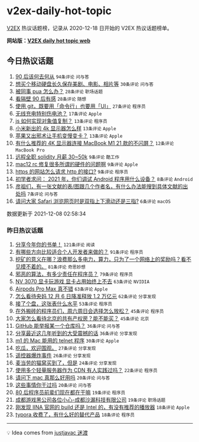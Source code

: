 # v2ex-daily-hot-topic

[V2EX](https://www.v2ex.com/) 热议话题榜，记录从 2020-12-18 日开始的 V2EX 热议话题榜单。

**网站版：[V2EX daily hot topic web](https://boojack.github.io/v2ex-daily-hot-topic-web/)**

## 今日热议话题

<!-- TODAY BEGIN -->

1. [90 后该何去何从](https://www.v2ex.com/t/820774) `94条评论` `问与答`
1. [想买个移动硬盘长久保存美剧、电影、相片等](https://www.v2ex.com/t/820777) `30条评论` `问与答`
1. [被同事 pua 怎么办？](https://www.v2ex.com/t/820803) `28条评论` `职场话题`
1. [看隔壁 90 后有感](https://www.v2ex.com/t/820799) `28条评论` `随想`
1. [使用 git，既要用「命令行」也要用「UI」](https://www.v2ex.com/t/820776) `27条评论` `程序员`
1. [无线充电特别伤电池？](https://www.v2ex.com/t/820792) `17条评论` `Apple`
1. [js 如何实现对象值复制？](https://www.v2ex.com/t/820807) `13条评论` `程序员`
1. [小米新出的 4k 显示器怎么样](https://www.v2ex.com/t/820795) `13条评论` `Apple`
1. [苹果又出邪术让手机变慢变卡？](https://www.v2ex.com/t/820787) `13条评论` `Apple`
1. [有什么推荐的 4K 显示器连接 MacBook M1 21 款的不闪屏？](https://www.v2ex.com/t/820779) `12条评论` `MacBook Pro`
1. [远程全职 solidity 月薪 30~50k](https://www.v2ex.com/t/820785) `9条评论` `酷工作`
1. [mac12 rc 修复很多所谓的硬件的问题啊](https://www.v2ex.com/t/820778) `9条评论` `Apple`
1. [https 的网站怎么请求 http 的接口?](https://www.v2ex.com/t/820775) `9条评论` `程序员`
1. [初学者求问： 2021 年，你们调试 Android 程序用什么设备？](https://www.v2ex.com/t/820793) `8条评论` `Android`
1. [彦祖们，有一张文献的表/图跟几个作者名，有什么办法能搜到具体文献的出处吗](https://www.v2ex.com/t/820782) `7条评论` `问与答`
1. [请问大家 Safari 浏览网页时是双指上下滑动还是三指?](https://www.v2ex.com/t/820791) `6条评论` `macOS`

数据更新于 2021-12-08 02:58:34

<!-- TODAY END -->

### 昨日热议话题

<!-- YESTERDAY BEGIN -->

1. [分享今年你的书单！](https://www.v2ex.com/t/820522) `121条评论` `阅读`
1. [有哪些方向比较适合个人开发者来做的？](https://www.v2ex.com/t/820593) `91条评论` `程序员`
1. [挖矿的意义在哪？浪费那么多电力，算力，只为了一个网络上的奖励吗？看不见摸不着的。](https://www.v2ex.com/t/820628) `81条评论` `奇思妙想`
1. [邪恶的算法，有多少责任在程序员？](https://www.v2ex.com/t/820521) `79条评论` `程序员`
1. [NV 3070 显卡玩游戏 显卡占用始终上不去](https://www.v2ex.com/t/820541) `63条评论` `NVIDIA`
1. [Airpods Pro Max 真不错](https://www.v2ex.com/t/820567) `63条评论` `Apple`
1. [怎么看待央妈 12 月 6 日降准释放 1.2 万亿元](https://www.v2ex.com/t/820511) `62条评论` `分享发现`
1. [接了个盘，这张表什么水平](https://www.v2ex.com/t/820687) `53条评论` `程序员`
1. [在外搬砖的程序员们，周六周日会选择怎么放松？](https://www.v2ex.com/t/820614) `45条评论` `程序员`
1. [大家怎么看待北京的共有产权房？能不能买？](https://www.v2ex.com/t/820678) `45条评论` `北京`
1. [GitHub 能举报某一个仓库吗？](https://www.v2ex.com/t/820540) `36条评论` `问与答`
1. [分享最近这几年听到的大受震撼的话](https://www.v2ex.com/t/820528) `36条评论` `分享发现`
1. [m1 的 Mac 能用的 telnet 程序](https://www.v2ex.com/t/820575) `30条评论` `Apple`
1. [吃瓜，欢迎围观。](https://www.v2ex.com/t/820651) `27条评论` `分享发现`
1. [遥控器爆炸事件](https://www.v2ex.com/t/820510) `26条评论` `分享发现`
1. [麦当劳的猫窝买到了，但是](https://www.v2ex.com/t/820630) `24条评论` `分享发现`
1. [使用多个轻量服务器作为 CDN 有人实践过吗？](https://www.v2ex.com/t/820622) `22条评论` `程序员`
1. [请问下 mac 真那么好用吗](https://www.v2ex.com/t/820616) `20条评论` `问与答`
1. [这些事情你干过吗](https://www.v2ex.com/t/820525) `20条评论` `问与答`
1. [80 后程序员前辈们现在都在干嘛](https://www.v2ex.com/t/820739) `19条评论` `程序员`
1. [成都游戏黑公司各位小心-成都沙漏科技有限公司](https://www.v2ex.com/t/820733) `19条评论` `职场话题`
1. [刚发现 IINA 官网的 build 还是 Intel 的，有没有推荐的播放器](https://www.v2ex.com/t/820718) `18条评论` `Apple`
1. [typora 收费了，有什么好的替代产品](https://www.v2ex.com/t/820686) `18条评论` `程序员`

<!-- YESTERDAY END -->

---

💡 Idea comes from [justjavac 迷渡](https://github.com/justjavac/)
